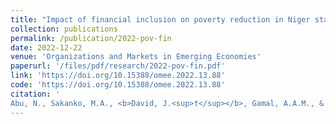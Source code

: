 ```yaml
---
title: "Impact of financial inclusion on poverty reduction in Niger state, Nigeria"
collection: publications
permalink: /publication/2022-pov-fin
date: 2022-12-22
venue: 'Organizations and Markets in Emerging Economies'
paperurl: '/files/pdf/research/2022-pov-fin.pdf'
link: 'https://doi.org/10.15388/omee.2022.13.88'
code: 'https://doi.org/10.15388/omee.2022.13.88'
citation: '
Abu, N., Sakanko, M.A., <b>David, J.<sup>†</sup></b>, Gamal, A.A.M., & Obi, B. (2022). &quot;Impact of financial inclusion on poverty reduction in Niger state, Nigeria.&quot; <i>Organizations and Markets in Emerging Economies</i>, <i>13</i>(2), 89-105. doi:10.15388/omee.2022.13.88'
---
```

